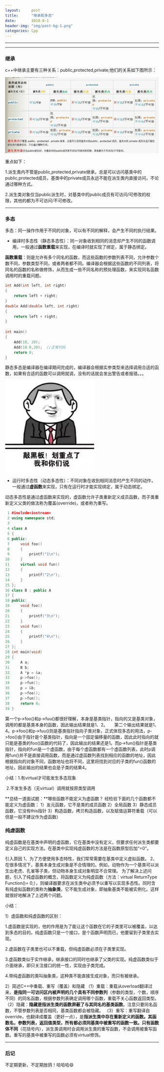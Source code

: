 ```yaml
---
layout:     post
title:      "继承和多态"
date:       2018-8-1 
header-img: "img/post-bg-1.png"
categories: Cpp
---
```


------

------

### 继承

c++中继承主要有三种关系：public,protected,private;他们的关系如下图所示：

![](\img\Blog\继承和多态\t1.jpg)

重点如下：

1.派生类内不管是public,protected,private继承，总是可以访问基类中的public,protected成员，基类中的private成员永远不能在派生类内直接访问，不论通过哪种方式。

2.派生类对象仅当public派生时，对基类中的public成员有可访问/可修改的权限，其他的都为不可访问/不可修改。

------

### 多态

多态：同一操作作用于不同的对象，可以有不同的解释，会产生不同的执行结果。

- 编译时多态性（静态多态性）：同一对象收到相同的消息却产生不同的函数调用，一般通过**函数重载**来实现，在编译时就实现了绑定，属于静态绑定。

**函数重载**：则是允许有多个同名的函数，而这些函数的参数列表不同，允许参数个数不同，参数类型不同，或者两者都不同。编译器会根据这些函数的不同列表，将同名的函数的名称做修饰，从而生成一些不同名称的预处理函数，来实现同名函数调用时的重载问题。

```c++
int Add(int left, int right)
{
    return left + right;
}
double Add(double left, int right)
{
    return left + right;
}

int main()
{
    Add(10, 20);
    Add(10.0,20);  //正常代码
    return 0;
}
```

静态多态是编译器在编译期间完成的，编译器会根据实参类型来选择调用合适的函数，如果有合适的函数可以调用就调，没有的话就会发出警告或者报错。。。

![](\img\Blog\继承和多态\t2.jpg)

- 运行时多态性（动态多态性）：不同对象在收到相同消息时产生不同的动作，一般通过**虚函数**来实现，只有在运行时才能实现绑定，属于动态绑定。

动态多态性是通过虚函数来实现的，虚函数允许子类重新定义成员函数，而子类重新定义父类的做法称为覆盖(override)，或者称为重写。

```c++
 1 #include<iostream>
 2 using namespace std;
 3 
 4 class A
 5 {
 6 public:
 7     void foo()
 8     {
 9         printf("1\n");
10     }
11     virtual void fun()
12     {
13         printf("2\n");
14     }
15 };
16 class B : public A
17 {
18 public:
19     void foo()
20     {
21         printf("3\n");
22     }
23     void fun()
24     {
25         printf("4\n");
26     }
27 };
28 int main(void)
29 {
30     A a;
31     B b;
32     A *p = &a;
33     p->foo();
34     p->fun();
35     p = &b;
36     p->foo();
37     p->fun();
38     return 0;
39 }
```

第一个p->foo()和p->fuu()都很好理解，本身是基类指针，指向的又是基类对象，调用的都是基类本身的函数，因此输出结果就是1、2。
 　  第二个输出结果就是1、4。p->foo()和p->fuu()则是基类指针指向子类对象，正式体现多态的用法，p->foo()由于指针是个基类指针，指向是一个固定偏移量的函数，因此此时指向的就只能是基类的foo()函数的代码了，因此输出的结果还是1。而p->fun()指针是基类指针，指向的fun是一个虚函数，由于每个虚函数都有一个虚函数列表，此时p调用fun()并不是直接调用函数，而是通过虚函数列表找到相应的函数的地址，因此根据指向的对象不同，函数地址也将不同，这里将找到对应的子类的fun()函数的地址，因此输出的结果也会是子类的结果4。

小结：1.有virtual才可能发生多态现象

​	    2.不发生多态（无virtual）调用就按原类型调用

**总结一道面试题：**哪些函数不能定义为虚函数？ 
经检验下面的几个函数都不能定义为虚函数： 
1）友元函数，它不是类的成员函数 
2）全局函数 
3）静态成员函数，它没有this指针 
3）构造函数，拷贝构造函数，以及赋值运算符重载（可以但是一般不建议作为虚函数）

### 纯虚函数

纯虚函数是在基类中声明的虚函数，它在基类中没有定义，但要求任何派生类都要定义自己的实现方法。在基类中实现纯虚函数的方法是在函数原型后加“=0”。

引入原因
   1、为了方便使用多态特性，我们常常需要在基类中定义虚拟函数。 
   2、在很多情况下，基类本身生成对象是不合情理的。例如，动物作为一个基类可以派生出老虎、孔雀等子类，但动物本身生成对象明显不合常理。 
  为了解决上述问题，引入了纯虚函数的概念，将函数定义为纯虚函数（方法：virtual ReturnType Function()= 0;），则编译器要求在派生类中必须予以重写以实现多态性。同时含有纯虚拟函数的类称为**抽象类**，它不能生成对象，即抽象基类不能被实例化。这样就很好地解决了上述两个问题。

小结：

1）虚函数和纯虚函数的区别：

1.虚函数是实现的，他的作用是为了能让这个函数在它的子类里可以被覆盖，以达到多态的目的。纯虚函数只是一个接口，是个函数声明而已，他要留到子类里去实现。

2.虚函数在子类里也可以不重载，但纯虚函数必须在子类里实现。

3.虚函数类似于实作继承，继承接口的同时也继承了父类的实现。纯虚函数类似于介面继承，即只关注接口的统一性，实现由子类完成。

4.带纯虚函数的类叫抽象类，这种类不能直接生成对象，而只有被继承。

2）简述C++中重载、重写（覆盖）和隐藏 
（1）重载：重载从overload翻译过来，**是指同一可访问区内被声明的几个具有不同参数列**（参数的类型，个数，顺序不同）的同名函数，根据参数列表确定调用哪个函数，重载不关心函数返回类型。 
（2）隐藏：**隐藏是指派生类的函数屏蔽了与其同名的基类函数**。注意只要同名函数，不管参数列表是否相同，基类函数都会被隐藏。 
（3）重写：重写翻译自override，也翻译成覆盖（更好一点），是**指派生类中存在重新定义的函数。其函数名，参数列表，返回值类型，所有都必须同基类中被重写的函数一致。只有函数体不同**（花括号内），派生类调用时会调用派生类的重写函数，不会调用被重写函数。重写的基类中被重写的函数必须有virtual修饰。 



------

### 后记

不定期更新，不定期放鸽！哈哈哈😄